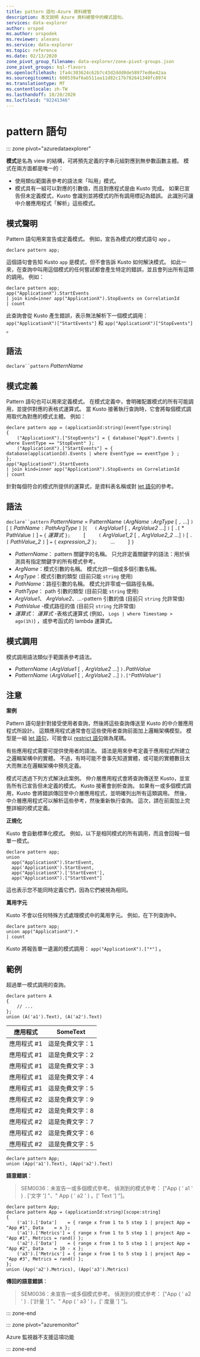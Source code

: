 ```yaml
---
title: pattern 語句-Azure 資料總管
description: 本文說明 Azure 資料總管中的模式語句。
services: data-explorer
author: orspod
ms.author: orspodek
ms.reviewer: alexans
ms.service: data-explorer
ms.topic: reference
ms.date: 02/13/2020
zone_pivot_group_filename: data-explorer/zone-pivot-groups.json
zone_pivot_groups: kql-flavors
ms.openlocfilehash: 1fa4c303624c62b7c43d2ddd0de58977ed6e42aa
ms.sourcegitcommit: 608539af6ab511aa11d82c17b782641340fc8974
ms.translationtype: MT
ms.contentlocale: zh-TW
ms.lasthandoff: 10/20/2020
ms.locfileid: "92241346"
---
```

# <a name="pattern-statement"></a>pattern 語句

::: zone pivot="azuredataexplorer"

**模式**是名為 view 的結構，可將預先定義的字串元組對應到無參數函數主體。 模式在兩方面都是唯一的：

* 使用類似範圍表參考的語法來「叫用」模式。
* 模式具有一組可以對應的引數值，而且對應程式是由 Kusto 完成。 如果已宣告但未定義模式，Kusto 會識別並將模式的所有調用標記為錯誤。 此識別可讓中介層應用程式「解析」這些模式。

## <a name="pattern-declaration"></a>模式聲明

Pattern 語句用來宣告或定義模式。
例如，宣告為模式的模式語句 `app` 。

```kusto
declare pattern app;
```

這個語句會告知 Kusto `app` 是模式，但不會告訴 Kusto 如何解決模式。 如此一來，在查詢中叫用這個模式的任何嘗試都會產生特定的錯誤，並且會列出所有這類的調用。 例如：

```kusto
declare pattern app;
app("ApplicationX").StartEvents
| join kind=inner app("ApplicationX").StopEvents on CorrelationId
| count
```

此查詢會從 Kusto 產生錯誤，表示無法解析下一個模式調用： `app("ApplicationX")["StartEvents"]` 和 `app("ApplicationX")["StopEvents"]` 。

## <a name="syntax"></a>語法

`declare``pattern` *PatternName*

## <a name="pattern-definition"></a>模式定義

Pattern 語句也可以用來定義模式。 在模式定義中，會明確配置模式的所有可能調用，並提供對應的表格式運算式。 當 Kusto 接著執行查詢時，它會將每個模式調用取代為對應的模式主體。 例如：

```kusto
declare pattern app = (applicationId:string)[eventType:string]
{
    ("ApplicationX").["StopEvents"] = { database("AppX").Events | where EventType == "StopEvent" };
    ("ApplicationX").["StartEvents"] = { database(applicationId).Events | where EventType == eventType } ;
};
app("ApplicationX").StartEvents
| join kind=inner app("ApplicationX").StopEvents on CorrelationId
| count
```

針對每個符合的模式所提供的運算式，是資料表名稱或對 [let 語句](letstatement.md)的參考。

## <a name="syntax"></a>語法

`declare``pattern` *PatternName*  =  PatternName `(`*ArgName* `:`*ArgType* [ `,` ...] `)`[ `[` *PathName* `:` *PathArgType* `]` ]`{`
&nbsp;&nbsp;&nbsp;&nbsp;`(` *ArgValue1* [ `,` *ArgValue2* ...] `)` [ `.[` * PathValue `]` ] `=` `{` *運算式* `};` &nbsp; &nbsp; &nbsp; &nbsp; [ &nbsp; &nbsp; &nbsp; &nbsp; `(` *ArgValue1_2* [ `,` *ArgValue2_2* ...] `)` [ `.[` *PathValue_2* `]` ] `=` `{` *expression_2* `};` &nbsp; &nbsp; &nbsp; &nbsp; ... &nbsp; &nbsp; &nbsp; &nbsp; ]        `}`

* *PatternName*： pattern 關鍵字的名稱。 只允許定義關鍵字的語法：用於偵測具有指定關鍵字的所有模式參考。
* *ArgName*：模式引數的名稱。 模式允許一個或多個引數名稱。
* *ArgType*：模式引數的類型 (目前只能 `string` 使用) 
* *PathName*：路徑引數的名稱。 模式允許零或一個路徑名稱。
* *PathType*： path 引數的類型 (目前只能 `string` 使用) 
* *ArgValue1*、 *ArgValue2*、...-pattern 引數的值 (目前只 `string` 允許常值) 
* *PathValue* -模式路徑的值 (目前只 `string` 允許常值) 
* *運算式*： *運算式* -表格式運算式 (例如， `Logs | where Timestamp > ago(1h)`) ，或參考函式的 lambda 運算式。

## <a name="pattern-invocation"></a>模式調用

模式調用語法類似于範圍表參考語法。

* *PatternName* `(`*ArgValue1* [ `,` *ArgValue2* ...] `).`*PathValue*
* *PatternName* `(`*ArgValue1* [ `,` *ArgValue2* ...] `).["`*PathValue*`"]`

## <a name="notes"></a>注意

**案例**

Pattern 語句是針對接受使用者查詢，然後將這些查詢傳送至 Kusto 的中介層應用程式所設計。 這類應用程式通常會在這些使用者查詢前面加上邏輯架構模型。 模型是一組 [let 語句](letstatement.md)，可能會以 [restrict 語句](restrictstatement.md)做為尾碼。

有些應用程式需要可提供使用者的語法。 語法是用來參考定義于應用程式所建立之邏輯架構中的實體。 不過，有時可能不會事先知道實體，或可能的實體數目太大而無法在邏輯架構中預先定義。

模式可透過下列方式解決此案例。 仲介層應用程式會將查詢傳送至 Kusto，並宣告所有已宣告但未定義的模式。 Kusto 接著會剖析查詢。 如果有一或多個模式調用，Kusto 會將錯誤傳回至中介層應用程式，並明確列出所有這類調用。 然後，中介層應用程式可以解析這些參考，然後重新執行查詢。 這次，請在前面加上完整詳細的模式定義。

**正規化**

Kusto 會自動標準化模式。 例如，以下是相同模式的所有調用，而且會回報一個單一模式。

```kusto
declare pattern app;
union
  app("ApplicationX").StartEvent,
  app('ApplicationX').StartEvent,
  app("ApplicationX").['StartEvent'],
  app("ApplicationX").["StartEvent"]
```

這也表示您不能同時定義它們，因為它們被視為相同。

**萬用字元**

Kusto 不會以任何特殊方式處理模式中的萬用字元。 例如，在下列查詢中。

```kusto
declare pattern app;
union app("ApplicationX").*
| count
```

Kusto 將報告單一遺漏的模式調用： `app("ApplicationX").["*"]` 。

## <a name="examples"></a>範例

超過單一模式調用的查詢。

```kusto
declare pattern A
{
    // ...
};
union (A('a1').Text), (A('a2').Text)
```

|應用程式|SomeText|
|---|---|
|應用程式 #1|這是免費文字：1|
|應用程式 #1|這是免費文字：2|
|應用程式 #1|這是免費文字：3|
|應用程式 #1|這是免費文字：4|
|應用程式 #1|這是免費文字：5|
|應用程式 #2|這是免費文字：9|
|應用程式 #2|這是免費文字：8|
|應用程式 #2|這是免費文字：7|
|應用程式 #2|這是免費文字：6|
|應用程式 #2|這是免費文字：5|

```kusto
declare pattern App;
union (App('a1').Text), (App('a2').Text)
```

**語意錯誤**：

> SEM0036：未宣告一或多個模式參考。 偵測到的模式參考： ["App ( ' a1 ' ) . ['文字 '] "、" App ( ' a2 ' ) 。[' Text '] "]。

```kusto
declare pattern App;
declare pattern App = (applicationId:string)[scope:string]  
{
    ('a1').['Data']    = { range x from 1 to 5 step 1 | project App = "App #1", Data    = x };
    ('a1').['Metrics'] = { range x from 1 to 5 step 1 | project App = "App #1", Metrics = rand() };
    ('a2').['Data']    = { range x from 1 to 5 step 1 | project App = "App #2", Data    = 10 - x };
    ('a3').['Metrics'] = { range x from 1 to 5 step 1 | project App = "App #3", Metrics = rand() };
};
union (App('a2').Metrics), (App('a3').Metrics) 
```

**傳回的語意錯誤**：

> SEM0036：未宣告一或多個模式參考。 偵測到的模式參考： ["App ( ' a2 ' ) . ['計量 '] "、" App ( ' a3 ' ) 。[' 度量 '] "]。

::: zone-end

::: zone pivot="azuremonitor"

Azure 監視器不支援這項功能

::: zone-end
